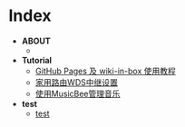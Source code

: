 # Index #

+ **ABOUT**
    + []()
+ **Tutorial**
	+ [GitHub Pages 及 wiki-in-box 使用教程](2015-05-18-my-tutorial)
	+ [家用路由WDS中继设置](2015-8-1-Router-WDS)
    + [使用MusicBee管理音乐](2016-1-3-MusicBee-tutorial)
+ **test**
    + [test](test-page)
